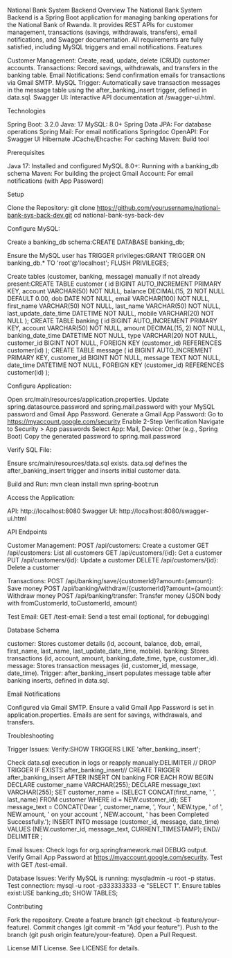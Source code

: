 National Bank System Backend
Overview
The National Bank System Backend is a Spring Boot application for managing banking operations for the National Bank of Rwanda. It provides REST APIs for customer management, transactions (savings, withdrawals, transfers), email notifications, and Swagger documentation. All requirements are fully satisfied, including MySQL triggers and email notifications.
Features

Customer Management: Create, read, update, delete (CRUD) customer accounts.
Transactions: Record savings, withdrawals, and transfers in the banking table.
Email Notifications: Send confirmation emails for transactions via Gmail SMTP.
MySQL Trigger: Automatically save transaction messages in the message table using the after_banking_insert trigger, defined in data.sql.
Swagger UI: Interactive API documentation at /swagger-ui.html.

Technologies

Spring Boot: 3.2.0
Java: 17
MySQL: 8.0+
Spring Data JPA: For database operations
Spring Mail: For email notifications
Springdoc OpenAPI: For Swagger UI
Hibernate JCache/Ehcache: For caching
Maven: Build tool

Prerequisites

Java 17: Installed and configured
MySQL 8.0+: Running with a banking_db schema
Maven: For building the project
Gmail Account: For email notifications (with App Password)

Setup

Clone the Repository:
git clone https://github.com/yourusername/national-bank-sys-back-dev.git
cd national-bank-sys-back-dev


Configure MySQL:

Create a banking_db schema:CREATE DATABASE banking_db;


Ensure the MySQL user has TRIGGER privileges:GRANT TRIGGER ON banking_db.* TO 'root'@'localhost';
FLUSH PRIVILEGES;


Create tables (customer, banking, message) manually if not already present:CREATE TABLE customer (
id BIGINT AUTO_INCREMENT PRIMARY KEY,
account VARCHAR(50) NOT NULL,
balance DECIMAL(15, 2) NOT NULL DEFAULT 0.00,
dob DATE NOT NULL,
email VARCHAR(100) NOT NULL,
first_name VARCHAR(50) NOT NULL,
last_name VARCHAR(50) NOT NULL,
last_update_date_time DATETIME NOT NULL,
mobile VARCHAR(20) NOT NULL
);
CREATE TABLE banking (
id BIGINT AUTO_INCREMENT PRIMARY KEY,
account VARCHAR(50) NOT NULL,
amount DECIMAL(15, 2) NOT NULL,
banking_date_time DATETIME NOT NULL,
type VARCHAR(20) NOT NULL,
customer_id BIGINT NOT NULL,
FOREIGN KEY (customer_id) REFERENCES customer(id)
);
CREATE TABLE message (
id BIGINT AUTO_INCREMENT PRIMARY KEY,
customer_id BIGINT NOT NULL,
message TEXT NOT NULL,
date_time DATETIME NOT NULL,
FOREIGN KEY (customer_id) REFERENCES customer(id)
);




Configure Application:

Open src/main/resources/application.properties.
Update spring.datasource.password and spring.mail.password with your MySQL password and Gmail App Password.
Generate a Gmail App Password:
Go to https://myaccount.google.com/security
Enable 2-Step Verification
Navigate to Security > App passwords
Select App: Mail, Device: Other (e.g., Spring Boot)
Copy the generated password to spring.mail.password




Verify SQL File:

Ensure src/main/resources/data.sql exists.
data.sql defines the after_banking_insert trigger and inserts initial customer data.


Build and Run:
mvn clean install
mvn spring-boot:run


Access the Application:

API: http://localhost:8080
Swagger UI: http://localhost:8080/swagger-ui.html



API Endpoints

Customer Management:
POST /api/customers: Create a customer
GET /api/customers: List all customers
GET /api/customers/{id}: Get a customer
PUT /api/customers/{id}: Update a customer
DELETE /api/customers/{id}: Delete a customer


Transactions:
POST /api/banking/save/{customerId}?amount={amount}: Save money
POST /api/banking/withdraw/{customerId}?amount={amount}: Withdraw money
POST /api/banking/transfer: Transfer money (JSON body with fromCustomerId, toCustomerId, amount)


Test Email:
GET /test-email: Send a test email (optional, for debugging)



Database Schema

customer: Stores customer details (id, account, balance, dob, email, first_name, last_name, last_update_date_time, mobile).
banking: Stores transactions (id, account, amount, banking_date_time, type, customer_id).
message: Stores transaction messages (id, customer_id, message, date_time).
Trigger: after_banking_insert populates message table after banking inserts, defined in data.sql.

Email Notifications

Configured via Gmail SMTP.
Ensure a valid Gmail App Password is set in application.properties.
Emails are sent for savings, withdrawals, and transfers.

Troubleshooting

Trigger Issues:
Verify:SHOW TRIGGERS LIKE 'after_banking_insert';


Check data.sql execution in logs or reapply manually:DELIMITER //
DROP TRIGGER IF EXISTS after_banking_insert//
CREATE TRIGGER after_banking_insert
AFTER INSERT ON banking
FOR EACH ROW
BEGIN
DECLARE customer_name VARCHAR(255);
DECLARE message_text VARCHAR(255);
SET customer_name = (SELECT CONCAT(first_name, ' ', last_name) FROM customer WHERE id = NEW.customer_id);
SET message_text = CONCAT('Dear ', customer_name, ', Your ', NEW.type, ' of ', NEW.amount, ' on your account ', NEW.account, ' has been Completed Successfully.');
INSERT INTO message (customer_id, message, date_time)
VALUES (NEW.customer_id, message_text, CURRENT_TIMESTAMP);
END//
DELIMITER ;




Email Issues:
Check logs for org.springframework.mail DEBUG output.
Verify Gmail App Password at https://myaccount.google.com/security.
Test with GET /test-email.


Database Issues:
Verify MySQL is running: mysqladmin -u root -p status.
Test connection: mysql -u root -p333333333 -e "SELECT 1".
Ensure tables exist:USE banking_db;
SHOW TABLES;





Contributing

Fork the repository.
Create a feature branch (git checkout -b feature/your-feature).
Commit changes (git commit -m "Add your feature").
Push to the branch (git push origin feature/your-feature).
Open a Pull Request.

License
MIT License. See LICENSE for details.
